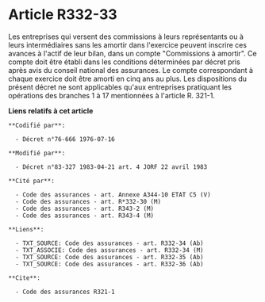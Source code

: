 # Article R332-33

Les entreprises qui versent des commissions à leurs représentants ou à leurs intermédiaires sans les amortir dans l'exercice
peuvent inscrire ces avances à l'actif de leur bilan, dans un compte "Commissions à amortir". Ce compte doit être établi dans
les conditions déterminées par décret pris après avis du conseil national des assurances. Le compte correspondant à chaque
exercice doit être amorti en cinq ans au plus. Les dispositions du présent décret ne sont applicables qu'aux entreprises
pratiquant les opérations des branches 1 à 17 mentionnées à l'article R. 321-1.

**Liens relatifs à cet article**

	**Codifié par**:

	  - Décret n°76-666 1976-07-16

	**Modifié par**:

	  - Décret n°83-327 1983-04-21 art. 4 JORF 22 avril 1983

	**Cité par**:

	  - Code des assurances - art. Annexe A344-10 ETAT C5 (V)
	  - Code des assurances - art. R*332-30 (M)
	  - Code des assurances - art. R343-2 (M)
	  - Code des assurances - art. R343-4 (M)

	**Liens**:

	  - TXT_SOURCE: Code des assurances - art. R332-34 (Ab)
	  - TXT_ASSOCIE: Code des assurances - art. R332-34 (M)
	  - TXT_SOURCE: Code des assurances - art. R332-35 (Ab)
	  - TXT_SOURCE: Code des assurances - art. R332-36 (Ab)

	**Cite**:

	  - Code des assurances R321-1
